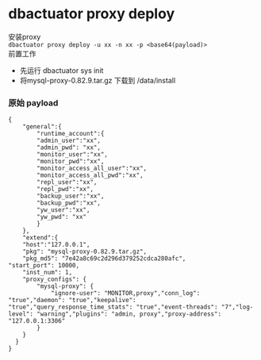 # dbactuator proxy deploy 
安装proxy  
`dbactuator proxy deploy -u xx -n xx -p <base64(payload)> `   
前置工作
-  先运行 dbactuator sys init
-  将mysql-proxy-0.82.9.tar.gz 下载到 /data/install

### 原始 payload 
```
{
    "general":{
        "runtime_account":{
        "admin_user":"xx",
        "admin_pwd": "xx",
        "monitor_user":"xx",
        "monitor_pwd":"xx",
        "monitor_access_all_user":"xx",
        "monitor_access_all_pwd":"xx",
        "repl_user":"xx",
        "repl_pwd":"xx",
        "backup_user":"xx",
        "backup_pwd":"xx",
        "yw_user":"xx",
        "yw_pwd": "xx"
        }
    },
    "extend":{
    "host":"127.0.0.1",
    "pkg": "mysql-proxy-0.82.9.tar.gz",
    "pkg_md5": "7e42a8c69c2d296d379252cdca280afc",
"start_port": 10000,
    "inst_num": 1,
    "proxy_configs": {
        "mysql-proxy": {
            "ignore-user": "MONITOR,proxy","conn_log": "true","daemon": "true","keepalive": "true","query_response_time_stats": "true","event-threads": "7","log-level": "warning","plugins": "admin, proxy","proxy-address": "127.0.0.1:3306"
        }
    }
  }
}
```